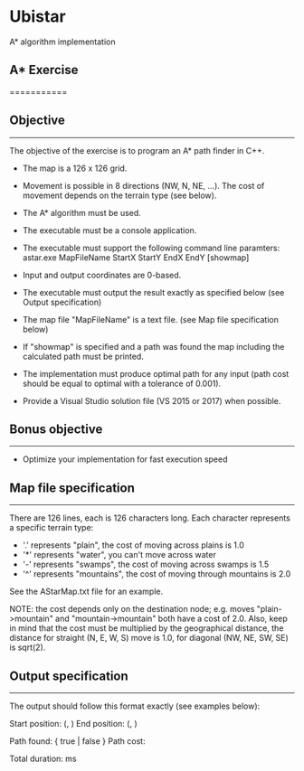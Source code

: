 # Ubistar
A* algorithm implementation

## A* Exercise
===========

## Objective
---------

The objective of the exercise is to program an A* path finder in C++.

- The map is a 126 x 126 grid.
- Movement is possible in 8 directions (NW, N, NE, ...). The cost of movement depends on the terrain type (see below).
- The A* algorithm must be used.
- The executable must be a console application.
- The executable must support the following command line paramters:
  astar.exe MapFileName StartX StartY EndX EndY [showmap]
- Input and output coordinates are 0-based.
- The executable must output the result exactly as specified below (see Output specification)
- The map file "MapFileName" is a text file. (see Map file specification below)
- If "showmap" is specified and a path was found the map including the 
  calculated path must be printed.
- The implementation must produce optimal path for any input (path cost should be
  equal to optimal with a tolerance of 0.001).

- Provide a Visual Studio solution file (VS 2015 or 2017) when possible.


## Bonus objective
---------------
- Optimize your implementation for fast execution speed


## Map file specification
----------------------
There are 126 lines, each is 126 characters long.
Each character represents a specific terrain type:
- '.' represents "plain", the cost of moving across plains is 1.0
- '*' represents "water", you can't move across water
- '-' represents "swamps", the cost of moving across swamps is 1.5
- '^' represents "mountains", the cost of moving through mountains is 2.0

See the AStarMap.txt file for an example.

NOTE: the cost depends only on the destination node;
e.g. moves "plain->mountain" and "mountain->mountain" both have a cost of 2.0.
Also, keep in mind that the cost must be multiplied by the geographical distance, the distance
for straight (N, E, W, S) move is 1.0, for diagonal (NW, NE, SW, SE) is sqrt(2).


## Output specification
--------------------

The output should follow this format exactly (see examples below):

Start position: (<StartX>, <StartY>)
End position:   (<EndX>, <EndY>)

Path found:     { true | false }
Path cost:      <path cost>

Total duration: <run duration> ms
